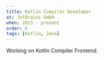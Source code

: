 ```yaml
---
title: Kotlin Compiler Developer
at: JetBrains GmbH
when: 2023 - present
order: 6
tags: [Kotlin, Java]
---
```

Working on Kotlin Compiler Frontend.
